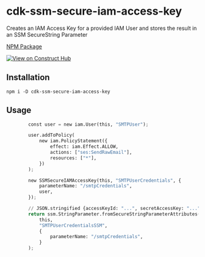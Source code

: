 # cdk-ssm-secure-iam-access-key

Creates an IAM Access Key for a provided IAM User and stores the result in an SSM SecureString Parameter

[NPM Package](https://www.npmjs.com/package/cdk-ssm-secure-iam-access-key)

[![View on Construct Hub](https://constructs.dev/badge?package=cdk-ssm-secure-iam-access-key)](https://constructs.dev/packages/cdk-ssm-secure-iam-access-key)

## Installation

`npm i -D cdk-ssm-secure-iam-access-key`

## Usage

```python
        const user = new iam.User(this, "SMTPUser");

        user.addToPolicy(
            new iam.PolicyStatement({
                effect: iam.Effect.ALLOW,
                actions: ["ses:SendRawEmail"],
                resources: ["*"],
            })
        );

        new SSMSecureIAMAccessKey(this, "SMTPUserCredentials", {
            parameterName: "/smtpCredentials",
            user,
        });

        // JSON.stringified {accessKeyId: "...", secretAccessKey: "..."}
        return ssm.StringParameter.fromSecureStringParameterAttributes(
            this,
            "SMTPUserCredentialsSSM",
            {
                parameterName: "/smtpCredentials",
            }
        );
```
